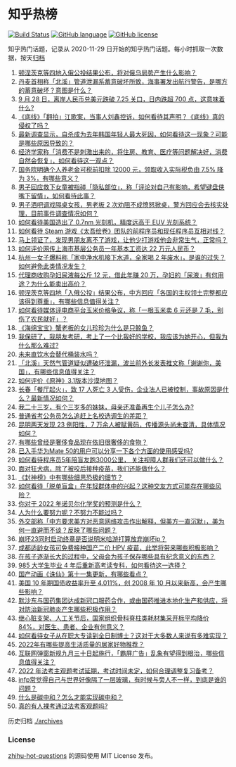 # 知乎热榜
[![Build Status](https://github.com/ToWeLong/zhihu-hot-questions/workflows/CI/badge.svg)](https://github.com/ToWeLong/zhihu-hot-questions/actions)
[![GitHub language](https://img.shields.io/badge/language-golang-orange.svg)](https://golang.org/)
[![GitHub license](https://img.shields.io/github/license/ToWeLong/zhihu-hot-questions)](https://github.com/ToWeLong/zhihu-hot-questions/blob/main/LICENSE)

知乎热门话题，记录从 2020-11-29 日开始的知乎热门话题。每小时抓取一次数据，按天[归档](./archives)

<!-- BEGIN -->

1. [顿涅茨克等四地入俄公投结果公布，将对俄乌局势产生什么影响？](https://www.zhihu.com/question/555976713)
1. [丹麦首相称「北溪」管道泄漏系蓄意破坏所致，海事署发出航行警告，是哪方的蓄意破坏？意图是什么？](https://www.zhihu.com/question/555985613)
1. [9 月 28 日，离岸人民币兑美元跌破 7.25 关口，日内跌超 700 点，这意味着什么?](https://www.zhihu.com/question/555984867)
1. [《底线》「翻拍」江歌案，当事人刘鑫控诉，如何看待其声明？《底线》真的侵权了吗？](https://www.zhihu.com/question/555957168)
1. [最新调查显示，自杀成为去年韩国年轻人最大死因，如何看待这一现象？可能是哪些原因导致的？](https://www.zhihu.com/question/555988984)
1. [经济学家称「消费不是刺激出来的，将住房、教育、医疗等问题解决好，消费自然会恢复」，如何看待这一观点？](https://www.zhihu.com/question/556007083)
1. [国务院明确个人养老金可税前扣除 12000 元，领取收入实际税负由 7.5% 降为 3%，有哪些意义？](https://www.zhihu.com/question/555959290)
1. [男子回应救下女童被指碰「隐私部位」，称「评论对自己有影响，希望键盘侠嘴下留情」，如何看待此事？](https://www.zhihu.com/question/555993359)
1. [男子酒吧调戏隔桌女孩，男老板 2 次劝阻不成愤怒掀桌，警方回应会去核实处理，目前事件调查情况如何？](https://www.zhihu.com/question/555899862)
1. [如何看待美国造出了 0.7nm 光刻机，精度远高于 EUV 光刻系统？](https://www.zhihu.com/question/555883257)
1. [如何看待 Steam 游戏《太吾绘卷》团队的前程序员和现任程序员互相对线？](https://www.zhihu.com/question/555755184)
1. [马上领证了，发现男朋友离不了游戏，让他少打游戏他会非常生气，正常吗？](https://www.zhihu.com/question/533306641)
1. [如何评价网传上海市基层公务员一年基本工资达 22 万元人民币？](https://www.zhihu.com/question/547593490)
1. [杭州一女子爆料称「家中净水机接下水道，全家喝 2 年废水」，是谁的过失？如何避免此类情况发生？](https://www.zhihu.com/question/555913561)
1. [代理商收购孕妇尿液每公斤 12 元，借此年赚 20 万，孕妇的「尿液」有何用途？为什么能卖出高价？](https://www.zhihu.com/question/555718632)
1. [顿涅茨克等四地「入俄公投」结果公布，中方回应「各国的主权领土完整都应该得到尊重」，有哪些信息值得关注？](https://www.zhihu.com/question/556034395)
1. [如何看待媒体评电商平台玉米价格争议，称「一根玉米卖 6 元还是 7 毛，别伤了农民就好」？](https://www.zhihu.com/question/555986214)
1. [《海绵宝宝》蟹老板的女儿珍珍为什么是只鲸鱼？](https://www.zhihu.com/question/20826901)
1. [我保研了，我朋友考研，考上了一个比我好的学校，我应该为她开心，但我为什么那么难过?](https://www.zhihu.com/question/517827706)
1. [未来直饮水会替代桶装水吗？](https://www.zhihu.com/question/408153487)
1. [「北溪」天然气管道疑似遭破坏泄漏，波兰前外长发表推文称「谢谢你，美国」，有哪些信息值得关注？](https://www.zhihu.com/question/556034945)
1. [如何评价《原神》3.1版本沙漠地图？](https://www.zhihu.com/question/555764149)
1. [长春「餐厅起火」，致 17 人死亡 3 人受伤，企业法人已被控制，事故原因是什么？最新情况如何？](https://www.zhihu.com/question/556035849)
1. [我二十三岁，有个三岁多的妹妹，母亲还准备再生个儿子怎么办?](https://www.zhihu.com/question/555454038)
1. [普通省考公务员怎么追赶上名校选调生的差距？](https://www.zhihu.com/question/438693757)
1. [昆明两天发现 23 例阳性，7 万余人被赋黄码，传播源头尚未查清，具体情况如何？](https://www.zhihu.com/question/555889062)
1. [有哪些曾经是奢侈食品现在依旧很奢侈的食物？](https://www.zhihu.com/question/473458687)
1. [已入手华为Mate 50的用户可以分享一下各个方面的使用感受吗?](https://www.zhihu.com/question/554822314)
1. [如何看待程序员5年陪盲友跑3000公里， 关注视障人群我们还可以做什么？](https://www.zhihu.com/question/555930438)
1. [面对狂犬病，除了被咬后接种疫苗，我们还能做什么？](https://www.zhihu.com/question/555939606)
1. [《封神榜》中有哪些细思恐极的细节？](https://www.zhihu.com/question/46559038)
1. [如何看待「脱单盲盒」在年轻群体中的兴起？这种交友方式可能存在哪些风险？](https://www.zhihu.com/question/555812344)
1. [你对于 2022 年诺贝尔化学奖的预测是什么？](https://www.zhihu.com/question/545955910)
1. [人为什么要努力呢？不努力不能过吗？](https://www.zhihu.com/question/555958542)
1. [外交部称「中方要求美方对恶意网络攻击作出解释，但美方一直沉默」，美为何一直避而不谈？反映了哪些问题？](https://www.zhihu.com/question/556035584)
1. [崩坏23同时启动终章是否说明米哈游打算放弃崩坏ip？](https://www.zhihu.com/question/555525690)
1. [成都适龄女孩可免费接种国产二价 HPV 疫苗，此举将带来哪些积极影响？](https://www.zhihu.com/question/555744456)
1. [在孩子逐渐长大的过程中，父母会为孩子保存哪些具有纪念意义的东西？](https://www.zhihu.com/question/554997006)
1. [985 大学生毕业 4 年后重新高考读专科，如何看待这一选择？](https://www.zhihu.com/question/555623206)
1. [国产动画《诛仙》第十一集更新，有哪些看点？](https://www.zhihu.com/question/555907813)
1. [美国 10 年期国债收益率升至 4.011%，创 2008 年 10 月以来新高，会产生哪些影响？](https://www.zhihu.com/question/555998682)
1. [默沙东与国药集团达成新冠口服药合作，或由国药推进本地化生产和供应，将对防治新冠肺炎产生哪些积极作用？](https://www.zhihu.com/question/556022138)
1. [继心脏支架、人工关节后，国家组织骨科脊柱类耗材集采开标平均降价 84%，对医生、患者、企业有何意义？](https://www.zhihu.com/question/555977496)
1. [如何看待女子从在职大专读到全日制博士？这对于大多数人来说有多难实现？](https://www.zhihu.com/question/555981763)
1. [2022年有哪些提高生活质量的居家好物推荐？](https://www.zhihu.com/question/542359687)
1. [互联网弹窗新规九月三十日起施行，「霸屏广告」乱象有望得到根治，哪些信息值得关注？](https://www.zhihu.com/question/555982167)
1. [2022 年法考主观题考试延期，考试时间未定，如何合理调整复习备考？](https://www.zhihu.com/question/555760012)
1. [infp常觉得自己与世界好像隔了一层玻璃，有时候与旁人不一样，到底是谁的问题？](https://www.zhihu.com/question/554180655)
1. [什么是碳中和？怎么才能实现碳中和？](https://www.zhihu.com/question/472843943)
1. [真的有人裸考通过法考客观题吗?](https://www.zhihu.com/question/554700276)

<!-- END -->

历史归档 [./archives](./archives)


### License
[zhihu-hot-questions](https://github.com/towelong/zhihu-hot-questions) 的源码使用 MIT License 发布。